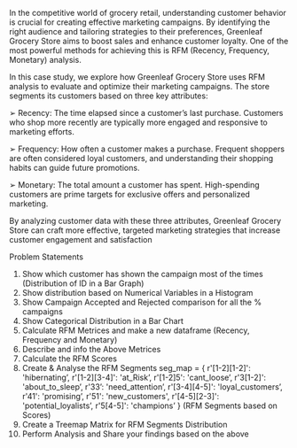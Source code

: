  In the competitive world of grocery retail, understanding customer behavior is crucial for creating effective marketing 
campaigns. By identifying the right audience and tailoring strategies to their preferences, Greenleaf Grocery Store aims to 
boost sales and enhance customer loyalty. One of the most powerful methods for achieving this is RFM (Recency, Frequency, 
Monetary) analysis.

 In this case study, we explore how Greenleaf Grocery Store uses RFM analysis to evaluate and optimize their marketing 
campaigns. The store segments its customers based on three key attributes:

 ➢ Recency: The time elapsed since a customer’s last purchase. Customers who shop more recently are typically more 
engaged and responsive to marketing efforts.

 ➢ Frequency: How often a customer makes a purchase. Frequent shoppers are often considered loyal customers, and 
understanding their shopping habits can guide future promotions.

 ➢ Monetary: The total amount a customer has spent. High-spending customers are prime targets for exclusive offers and 
personalized marketing.

 By analyzing customer data with these three attributes, Greenleaf Grocery Store can craft more effective, targeted 
marketing strategies that increase customer engagement and satisfaction

Problem Statements
 1. Show which customer has shown the campaign most of the times (Distribution of ID in a Bar Graph)
 2. Show distribution based on Numerical Variables in a Histogram
 3. Show Campaign Accepted and Rejected comparison for all the % campaigns
 4. Show Categorical Distribution in a Bar Chart
 5. Calculate RFM Metrices and make a new dataframe (Recency, Frequency and Monetary)
 6. Describe and info the Above Metrices
 7. Calculate the RFM Scores
 8. Create & Analyse the RFM Segments
 seg_map = { r'[1-2][1-2]': 'hibernating’, r'[1-2][3-4]': 'at_Risk’, r'[1-2]5': 'cant_loose’, r'3[1-2]': 'about_to_sleep’, 
r'33’: 
'need_attention’, r'[3-4][4-5]': 'loyal_customers’, r'41': 'promising’, r'51': 'new_customers', r'[4-5][2-3]': 
'potential_loyalists’,  r'5[4-5]': 'champions’ }
 (RFM Segments based on Scores)
 9. Create a Treemap Matrix for RFM Segments Distribution
 10. Perform Analysis and Share your findings based on the above
